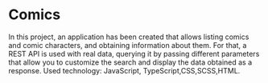 # Comics

In this project, an application has been created that allows listing comics and comic characters, and obtaining information about them. For that, a REST API is used with real data, querying it by passing different parameters that allow you to customize the search and display the data obtained as a response.
Used technology:
JavaScript, TypeScript,CSS,SCSS,HTML.

